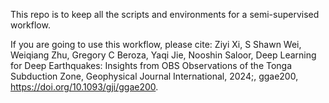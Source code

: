 This repo is to keep all the scripts and environments for a semi-supervised workflow.


If you are going to use this workflow, please cite: Ziyi Xi, S Shawn Wei, Weiqiang Zhu, Gregory C Beroza, Yaqi Jie, Nooshin Saloor, Deep Learning for Deep Earthquakes: Insights from OBS Observations of the Tonga Subduction Zone, Geophysical Journal International, 2024;, ggae200, https://doi.org/10.1093/gji/ggae200.